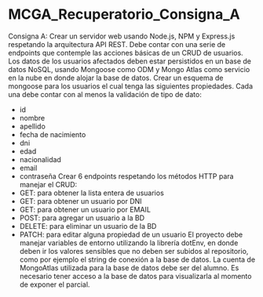 # MCGA_Recuperatorio_Consigna_A
Consigna A:
Crear un servidor web usando Node.js, NPM y Express.js respetando la arquitectura API REST. Debe contar
con una serie de endpoints que contemple las acciones básicas de un CRUD de usuarios. Los datos de los
usuarios afectados deben estar persistidos en un base de datos NoSQL, usando Mongoose como ODM y
Mongo Atlas como servicio en la nube en donde alojar la base de datos.
Crear un esquema de mongoose para los usuarios el cual tenga las siguientes propiedades. Cada una debe
contar con al menos la validación de tipo de dato:
- id
- nombre
- apellido
- fecha de nacimiento
- dni
- edad
- nacionalidad
- email
- contraseña
Crear 6 endpoints respetando los métodos HTTP para manejar el CRUD:
- GET: para obtener la lista entera de usuarios
- GET: para obtener un usuario por DNI
- GET: para obtener un usuario por EMAIL
- POST: para agregar un usuario a la BD
- DELETE: para eliminar un usuario de la BD
- PATCH: para editar alguna propiedad de un usuario
El proyecto debe manejar variables de entorno utilizando la librería dotEnv, en donde deben ir los valores
sensibles que no deben ser subidos al repositorio, como por ejemplo el string de conexión a la base de
datos. La cuenta de MongoAtlas utilizada para la base de datos debe ser del alumno. Es necesario tener
acceso a la base de datos para visualizarla al momento de exponer el parcial.
